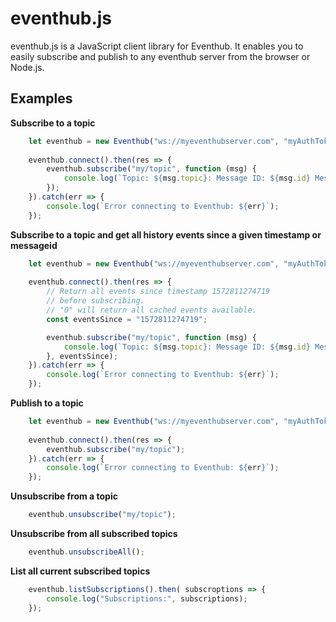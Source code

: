 # eventhub.js

eventhub.js is a JavaScript client library for Eventhub.
It enables you to easily subscribe and publish to any eventhub server from the browser or Node.js.

## Examples

**Subscribe to a topic**
```js	
	let eventhub = new Eventhub("ws://myeventhubserver.com", "myAuthToken");
	
    eventhub.connect().then(res => {
	    eventhub.subscribe("my/topic", function (msg) {
			console.log(`Topic: ${msg.topic}: Message ID: ${msg.id} Message: ${msg.message}`);
		});
	}).catch(err => {
		console.log(`Error connecting to Eventhub: ${err}`);
	});
```

**Subscribe to a topic and get all history events since a given timestamp or messageid**
```js	
	let eventhub = new Eventhub("ws://myeventhubserver.com", "myAuthToken");
	
    eventhub.connect().then(res => {
	    // Return all events since timestamp 1572811274719
	    // before subscribing.
	    // "0" will return all cached events available. 
	    const eventsSince = "1572811274719";

	    eventhub.subscribe("my/topic", function (msg) {
			console.log(`Topic: ${msg.topic}: Message ID: ${msg.id} Message: ${msg.message}`);
		}, eventsSince);
	}).catch(err => {
		console.log(`Error connecting to Eventhub: ${err}`);
	});
```

**Publish to a topic**
```js
	let eventhub = new Eventhub("ws://myeventhubserver.com", "myAuthToken");
	
    eventhub.connect().then(res => {
	    eventhub.subscribe("my/topic");
	}).catch(err => {
		console.log(`Error connecting to Eventhub: ${err}`);
	});
```

**Unsubscribe from a topic**
```js
    eventhub.unsubscribe("my/topic");
```

**Unsubscribe from all subscribed topics**
```js
    eventhub.unsubscribeAll();
```
  **List all current subscribed topics**
```js
    eventhub.listSubscriptions().then( subscroptions => {
	    console.log("Subscriptions:", subscriptions);
    });
```